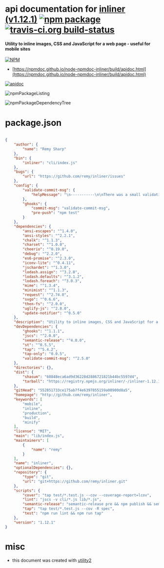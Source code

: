 # api documentation for  [inliner (v1.12.1)](http://github.com/remy/inliner)  [![npm package](https://img.shields.io/npm/v/npmdoc-inliner.svg?style=flat-square)](https://www.npmjs.org/package/npmdoc-inliner) [![travis-ci.org build-status](https://api.travis-ci.org/npmdoc/node-npmdoc-inliner.svg)](https://travis-ci.org/npmdoc/node-npmdoc-inliner)
#### Utility to inline images, CSS and JavaScript for a web page - useful for mobile sites

[![NPM](https://nodei.co/npm/inliner.png?downloads=true&downloadRank=true&stars=true)](https://www.npmjs.com/package/inliner)

- [https://npmdoc.github.io/node-npmdoc-inliner/build/apidoc.html](https://npmdoc.github.io/node-npmdoc-inliner/build/apidoc.html)

[![apidoc](https://npmdoc.github.io/node-npmdoc-inliner/build/screenCapture.buildCi.browser.%252Ftmp%252Fbuild%252Fapidoc.html.png)](https://npmdoc.github.io/node-npmdoc-inliner/build/apidoc.html)

![npmPackageListing](https://npmdoc.github.io/node-npmdoc-inliner/build/screenCapture.npmPackageListing.svg)

![npmPackageDependencyTree](https://npmdoc.github.io/node-npmdoc-inliner/build/screenCapture.npmPackageDependencyTree.svg)



# package.json

```json

{
    "author": {
        "name": "Remy Sharp"
    },
    "bin": {
        "inliner": "cli/index.js"
    },
    "bugs": {
        "url": "https://github.com/remy/inliner/issues"
    },
    "config": {
        "validate-commit-msg": {
            "helpMessage": "\n-----------\n\nThere was a small validation problem with your commit message:\n\n> %s\n\nIt's not a huge problem, but a valid commit message will ensure\nwhether your commit triggers a release or not (and sometimes the\ncommit won't need to trigger a release). If you really need to, you\ncan skip the validation using 'git commit --no-verify'.\n\nIf your commit is a fix, it might want to be:\n\n> fix: storage bug\n\nOr a feature:\n\n> feat: added new storage process\n\nThere's also 'docs', 'test' and 'chore' and a few more. To read\nhow the commit message should be formatted, please see this short\npost: https://git.io/vVCIR\n"
        },
        "ghooks": {
            "commit-msg": "validate-commit-msg",
            "pre-push": "npm test"
        }
    },
    "dependencies": {
        "ansi-escapes": "^1.4.0",
        "ansi-styles": "^2.2.1",
        "chalk": "^1.1.3",
        "charset": "^1.0.0",
        "cheerio": "^0.19.0",
        "debug": "^2.2.0",
        "es6-promise": "^2.3.0",
        "iconv-lite": "^0.4.11",
        "jschardet": "^1.3.0",
        "lodash.assign": "^3.2.0",
        "lodash.defaults": "^3.1.2",
        "lodash.foreach": "^3.0.3",
        "mime": "^1.3.4",
        "minimist": "^1.1.3",
        "request": "^2.74.0",
        "svgo": "^0.6.6",
        "then-fs": "^2.0.0",
        "uglify-js": "^2.8.0",
        "update-notifier": "^0.5.0"
    },
    "description": "Utility to inline images, CSS and JavaScript for a web page - useful for mobile sites",
    "devDependencies": {
        "ghooks": "^1.1.1",
        "jscs": "^2.0.0",
        "semantic-release": "^4.0.0",
        "st": "^0.5.5",
        "tap": "^5.4.2",
        "tap-only": "0.0.5",
        "validate-commit-msg": "^2.5.0"
    },
    "directories": {},
    "dist": {
        "shasum": "60848eca6ad9d36228d2886721821b44bc5597d4",
        "tarball": "https://registry.npmjs.org/inliner/-/inliner-1.12.1.tgz"
    },
    "gitHead": "552851733ce175ab7f4e6397855159a08900d8a5",
    "homepage": "http://github.com/remy/inliner",
    "keywords": [
        "mobile",
        "inline",
        "production",
        "build",
        "minify"
    ],
    "license": "MIT",
    "main": "lib/index.js",
    "maintainers": [
        {
            "name": "remy"
        }
    ],
    "name": "inliner",
    "optionalDependencies": {},
    "repository": {
        "type": "git",
        "url": "git+https://github.com/remy/inliner.git"
    },
    "scripts": {
        "cover": "tap test/*.test.js --cov --coverage-report=lcov",
        "lint": "jscs -v cli/*.js lib/*.js",
        "semantic-release": "semantic-release pre && npm publish && semantic-release post",
        "tap": "tap test/*.test.js --cov -R spec",
        "test": "npm run lint && npm run tap"
    },
    "version": "1.12.1"
}
```



# misc
- this document was created with [utility2](https://github.com/kaizhu256/node-utility2)
